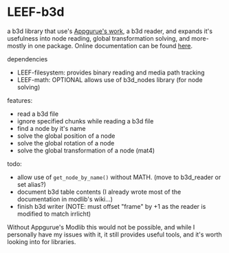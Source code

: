 # LEEF-b3d
a b3d library that use's [Appgurue's work](https://github.com/appgurueu/modlib), a b3d reader, and expands it's usefulness into node reading, global transformation solving,
and more- mostly in one package. Online documentation can be found [here](https://minetest-unification-library.github.io/LEEF-b3d/).

dependencies
* LEEF-filesystem: provides binary reading and media path tracking
* LEEF-math: OPTIONAL allows use of b3d_nodes library (for node solving)

features:
* read a b3d file
* ignore specified chunks while reading a b3d file
* find a node by it's name
* solve the global position of a node
* solve the global rotation of a node
* solve the global transformation of a node (mat4)

todo:
* allow use of `get_node_by_name()` without MATH. (move to b3d_reader or set alias?)
* document b3d table contents (I already wrote most of the documentation in modlib's wiki...)
* finish b3d writer (NOTE: must offset "frame" by +1 as the reader is modified to match irrlicht)

Without Appgurue's Modlib this would not be possible, and while I personally have my issues with it, it still provides useful tools, and it's worth looking into for libraries.
